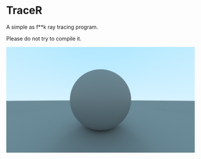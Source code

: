 # TraceR

A simple as f**k ray tracing program.

Please do not try to compile it.

![screenshot](output.png)
